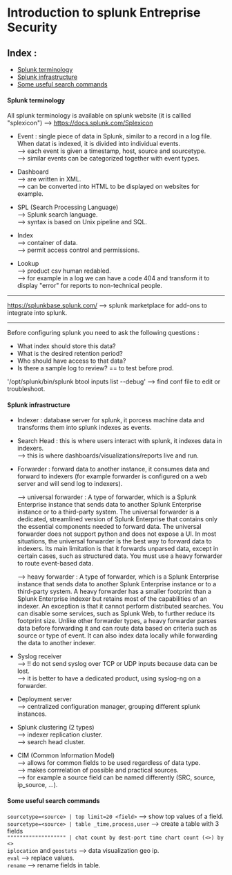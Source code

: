 # Introduction to splunk Entreprise Security

## Index :
- [Splunk terminology](#splunk-terminology)
- [Splunk infrastructure](#splunk-infrastructure)
- [Some useful search commands](#some-useful-search-commands)

#### Splunk terminology

All splunk terminology is available on splunk website (it is callled "splexicon") --> https://docs.splunk.com/Splexicon

- Event : single piece of data in Splunk, similar to a record in a log file. When datat is indexed, it is divided into individual events.<br>
  --> each event is given a timestamp, host, source and sourcetype.<br>
  --> similar events can be categorized together with event types.<br>
 
- Dashboard<br>
  --> are written in XML.<br>
  --> can be converted into HTML to be displayed on websites for example.<br>
  
- SPL (Search Processing Language)<br>
  --> Splunk search language.<br>
  --> syntax is based on Unix pipeline and SQL.<br>
  
- Index<br>
  --> container of data.<br>
  --> permit access control and permissions.<br>
  
- Lookup<br>
  --> product csv human redabled.<br>
  --> for example in a log we can have a code 404 and transform it to display "error" for reports to non-technical people.<br>
  
-------------------------------------------------

https://splunkbase.splunk.com/ --> splunk marketplace for add-ons to integrate into splunk.

-------------------------------------------------

Before configuring splunk you need to ask the following questions :
- What index should store this data?
- What is the desired retention period?
- Who should have access to that data?
- Is there a sample log to review? == to test before prod.

'/opt/splunk/bin/splunk btool inputs list --debug' --> find conf file to edit or troubleshoot.

#### Splunk infrastructure

- Indexer : database server for splunk, it porcess machine data and transforms them into splunk indexes as events.<br>

- Search Head : this is where users interact with splunk, it indexes data in indexers.<br>
  --> this is where dashboards/visualizations/reports live and run.<br>

- Forwarder : forward data to another instance, it consumes data and forward to indexers (for example forwarder is configured on a web server and will send log to indexers).<br>
  
  --> universal forwarder : A type of forwarder, which is a Splunk Enterprise instance that sends data to another Splunk Enterprise instance or to a third-party system. The universal forwarder is a dedicated, streamlined version of Splunk Enterprise that contains only the essential components needed to forward data. The universal forwarder does not support python and does not expose a UI. In most situations, the universal forwarder is the best way to forward data to indexers. Its main limitation is that it forwards unparsed data, except in certain cases, such as structured data. You must use a heavy forwarder to route event-based data.<br>
 
  --> heavy forwarder : A type of forwarder, which is a Splunk Enterprise instance that sends data to another Splunk Enterprise instance or to a third-party system. A heavy forwarder has a smaller footprint than a Splunk Enterprise indexer but retains most of the capabilities of an indexer. An exception is that it cannot perform distributed searches. You can disable some services, such as Splunk Web, to further reduce its footprint size. Unlike other forwarder types, a heavy forwarder parses data before forwarding it and can route data based on criteria such as source or type of event. It can also index data locally while forwarding the data to another indexer.<br>
  
- Syslog receiver<br>
  --> !! do not send syslog over TCP or UDP inputs because data can be lost.<br>
  --> it is better to have a dedicated product, using syslog-ng on a forwarder.<br>

- Deployment server<br>
  --> centralized configuration manager, grouping different splunk instances.<br>
  
- Splunk clustering (2 types)<br>
  --> indexer replication cluster.<br>
  --> search head cluster.<br>
  
- CIM (Common Information Model)<br>
  --> allows for common fields to be used regardless of data type.<br>
  --> makes corrrelation of possible and practical sources.<br>
  --> for example a source field can be named differently (SRC, source, ip_source, ...).<br>
  
#### Some useful search commands

`sourcetype=<source> | top limit=20 <field>` --> show top values of a field.<br>
`sourcetype=<source> | table _time,process,user` --> create a table with 3 fields<br>
`""""""""""""""""""" | chat count by dest-port time chart count (<>) by <>`<br>
`iplocation` and `geostats`  --> data visualization geo ip.<br>
`eval` --> replace values.<br>
`rename` --> rename fields in table.<br>
  

